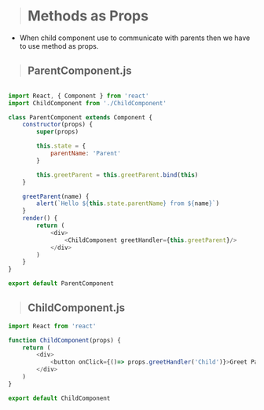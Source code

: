 ># Methods as Props
- When child component use to communicate with parents then we have to use method as props.

> ## **ParentComponent.js**
```js

import React, { Component } from 'react'
import ChildComponent from './ChildComponent'

class ParentComponent extends Component {
    constructor(props) {
        super(props)

        this.state = {
            parentName: 'Parent'
        }

        this.greetParent = this.greetParent.bind(this)
    }

    greetParent(name) {
        alert(`Hello ${this.state.parentName} from ${name}`)
    }
    render() {
        return (
            <div>
                <ChildComponent greetHandler={this.greetParent}/>
            </div>
        )
    }
}

export default ParentComponent

```
>## **ChildComponent.js**

```js
import React from 'react'

function ChildComponent(props) {
    return (
        <div>
            <button onClick={()=> props.greetHandler('Child')}>Greet Parent</button>
        </div>
    )
}

export default ChildComponent

```
